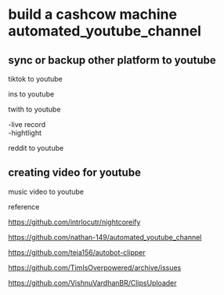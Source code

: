# build a cashcow machine automated_youtube_channel



## sync or backup other platform to youtube 


tiktok to youtube 

ins to youtube


twith to youtube 

-live record    
-hightlight    


reddit to youtube



## creating video for youtube 

music video to youtube 

















reference 

https://github.com/intrlocutr/nightcoreify

https://github.com/nathan-149/automated_youtube_channel


https://github.com/teja156/autobot-clipper


https://github.com/TimIsOverpowered/archive/issues

https://github.com/VishnuVardhanBR/ClipsUploader
